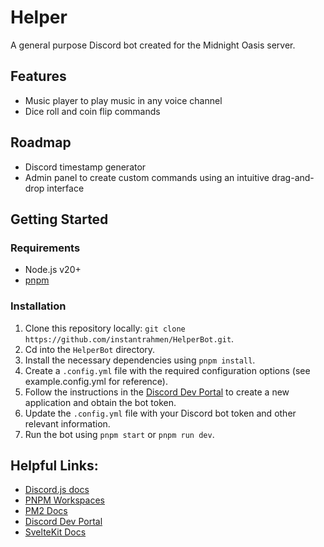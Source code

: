 # Helper

A general purpose Discord bot created for the Midnight Oasis server. 

## Features
- Music player to play music in any voice channel
- Dice roll and coin flip commands

## Roadmap
- Discord timestamp generator
- Admin panel to create custom commands using an intuitive drag-and-drop interface 

## Getting Started

### Requirements
- Node.js v20+
- [pnpm](https://pnpm.io/)

### Installation
1. Clone this repository locally: `git clone https://github.com/instantrahmen/HelperBot.git`.
2. Cd into the `HelperBot` directory.
3. Install the necessary dependencies using `pnpm install`.
4. Create a `.config.yml` file with the required configuration options (see example.config.yml for reference).
5. Follow the instructions in the [Discord Dev Portal](https://discord.com/developers/applications) to create a new application and obtain the bot token.
6. Update the `.config.yml` file with your Discord bot token and other relevant information.
7. Run the bot using `pnpm start` or `pnpm run dev`.


## Helpful Links:
- [Discord.js docs](https://discord.js.org/#/docs/main/stable/general/welcome)  
- [PNPM Workspaces](https://pnpm.io/workspaces)  
- [PM2 Docs](https://pm2.keymetrics.io/docs/usage/application-declaration/)  
- [Discord Dev Portal](https://discord.com/developers/applications)  
- [SvelteKit Docs](https://kit.svelte.dev/docs/introduction)  
